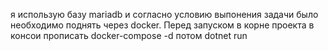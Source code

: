 я использую базу mariadb и согласно условию выпонения задачи было необходимо поднять через docker.
Перед запуском в корне проекта в консои прописать docker-compose -d потом dotnet run
